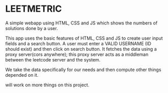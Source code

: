 # LEETMETRIC
A simple webapp using HTML, CSS and JS which shows the numbers of solutions done by a user. 

This app uses the basic features of HTML, CSS and JS to create user input fields and a search button.
A user must enter a VALID USERNAME (ID should exist) and then click on search button.
It fetches the data using a proxy server(cors anywhere); this proxy server acts as a middleman between the leetcode server and the system.

We take the data specifically for our needs and then compute other things depended on it.

will work on more things on this project.
